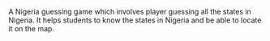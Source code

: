 A Nigeria guessing game which involves player guessing all the states in Nigeria.
It helps students to know the states in Nigeria and be able to locate it on the map. 